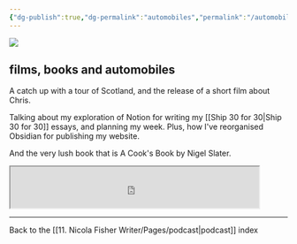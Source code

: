 ```yaml
---
{"dg-publish":true,"dg-permalink":"automobiles","permalink":"/automobiles/","dgPassFrontmatter":true,"created":"","updated":""}
---
```



![](https://source.unsplash.com/693RRbiTAaI/1900x1200)

## films, books and automobiles

A catch up with a tour of Scotland, and the release of a short film about Chris.

Talking about my exploration of Notion for writing my [[Ship 30 for 30\|Ship 30 for 30]] essays, and planning my week. Plus, how I've reorganised Obsidian for publishing my website.

And the very lush book that is A Cook's Book by Nigel Slater.

<iframe src="https://drive.google.com/file/d/1pNmVjcxswtFPAltRAYLM2lFZMAA99zfX/preview" width="450" height="75" allow="autoplay"></iframe>

---

Back to the [[11. Nicola Fisher Writer/Pages/podcast\|podcast]] index